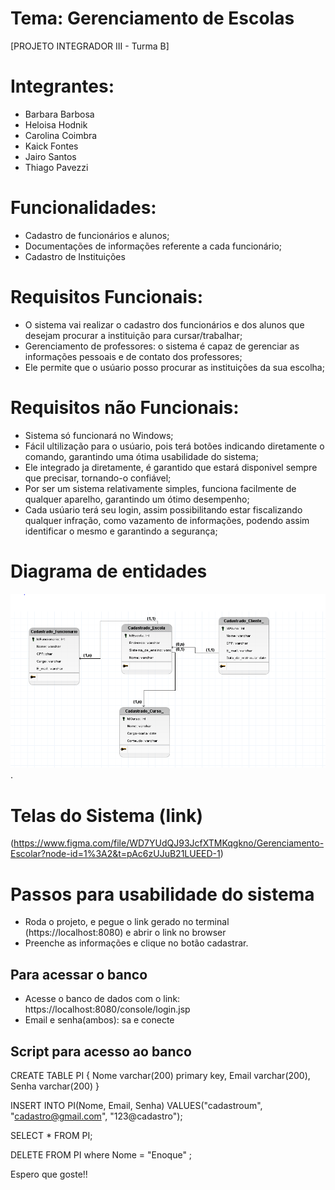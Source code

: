 # Tema: Gerenciamento de Escolas

[PROJETO INTEGRADOR III - Turma B]

# Integrantes: 
- Barbara Barbosa
- Heloisa Hodnik
- Carolina Coimbra
- Kaick Fontes
- Jairo Santos
- Thiago Pavezzi

# Funcionalidades:
- Cadastro de funcionários e alunos;
- Documentações de informações referente a cada funcionário;
- Cadastro de Instituições

# Requisitos Funcionais:

- O sistema vai realizar o cadastro dos funcionários e dos alunos que desejam procurar a instituição para cursar/trabalhar;
- Gerenciamento de professores: o sistema é capaz de gerenciar as informações pessoais e de contato dos professores;
- Ele permite que o usúario posso procurar as instituições da sua escolha;

# Requisitos não Funcionais:

- Sistema só funcionará no Windows;
- Fácil ultilização para o usúario, pois terá botões indicando diretamente o comando, garantindo uma ótima usabilidade do sistema;
- Ele integrado ja diretamente, é garantido que estará disponivel sempre que precisar, tornando-o confiável;
- Por ser um sistema relativamente simples, funciona facilmente de qualquer aparelho, garantindo um ótimo desempenho;
- Cada usúario terá seu login, assim possibilitando estar fiscalizando qualquer infração, como vazamento de informações, podendo assim identificar o mesmo e garantindo a segurança;

# Diagrama de entidades
![imagem diagrama de entidades](/docs/diagrama-de-entidades.PNG).

# Telas do Sistema (link)
(https://www.figma.com/file/WD7YUdQJ93JcfXTMKqgkno/Gerenciamento-Escolar?node-id=1%3A2&t=pAc6zUJuB21LUEED-1)

# Passos para usabilidade do sistema

- Roda o projeto, e pegue o link gerado no terminal (https://localhost:8080) e abrir o link no browser
- Preenche as informações e clique no botão cadastrar.

## Para acessar o banco

- Acesse o banco de dados com o link: https://localhost:8080/console/login.jsp
- Email e senha(ambos): sa e conecte

## Script para acesso ao banco

CREATE TABLE PI {
	Nome  varchar(200) primary key,
	Email varchar(200),
	Senha varchar(200)
}

INSERT INTO PI(Nome, Email, Senha) 
VALUES("cadastroum", "cadastro@gmail.com", "123@cadastro");

SELECT * FROM PI;

DELETE FROM PI where Nome = "Enoque" ;

Espero que goste!!



